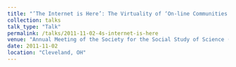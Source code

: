 ```yaml
---
title: "’The Internet is Here’: The Virtuality of ‘On-line Communities in Physical Spaces"
collection: talks
talk_type: "Talk"
permalink: /talks/2011-11-02-4s-internet-is-here
venue: "Annual Meeting of the Society for the Social Study of Science (4S)"
date: 2011-11-02
location: "Cleveland, OH"
---
```

